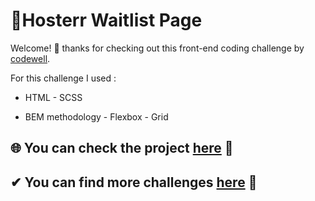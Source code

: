 # 💠Hosterr Waitlist Page

Welcome! 👋 thanks for checking out this front-end coding challenge by [codewell](https://www.codewell.cc/).

For this challenge I used :

- HTML - SCSS

- BEM methodology - Flexbox - Grid


## 🌐 You can check the project [here](https://sign-up-page-one.vercel.app/) 👀
## ✔ You can find more challenges [here](https://www.codewell.cc/challenges) 👀

